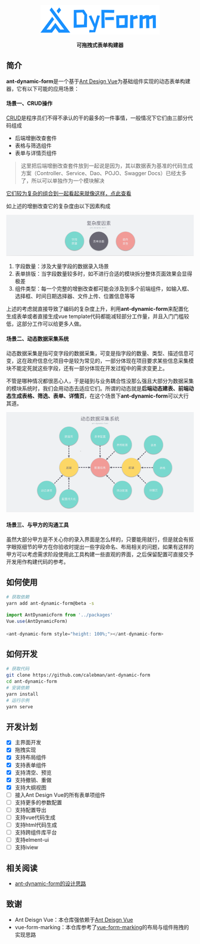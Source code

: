 <p align="center"><img src="docs/images/ant-dynamic-form-logo-color-primary.svg"/></p>
<p align="center"><strong>可拖拽式表单构建器</strong></p>

## 简介

**ant-dynamic-form**是一个基于[Ant Design Vue](https://github.com/vueComponent/ant-design-vue)为基础组件实现的动态表单构建器，它有以下可能的应用场景：

#### 场景一、CRUD操作

[CRUD](https://zh.wikipedia.org/zh/%E5%A2%9E%E5%88%AA%E6%9F%A5%E6%94%B9)是程序员们不得不承认的干的最多的一件事情，一般情况下它们由三部分代码组成

* 后端增删改查套件
* 表格与筛选组件
* 表单与详情页组件

> 这里把后端增删改查套件放到一起说是因为，其以数据表为基准的代码生成方案（Controller、Service、Dao、POJO、Swagger Docs）已经太多了，所以可以单独作为一个模块解决

[它们较为复杂的组合到一起看起来就像这样，点此查看](docs/scenes1-preview.md)

如上述的增删改查它的复杂度由以下因素构成

![](docs/images/form-complexity.png)

1. 字段数量：涉及大量字段的数据录入场景
2. 表单排版：当字段数量较多时，如不进行合适的模块拆分整体页面效果会显得极差
3. 组件类型：每一个完整的增删改查都可能会涉及到多个前端组件，如输入框、选择框、时间日期选择器、文件上传、位置信息等等

上述的考虑就直接导致了编码的复杂度上升，利用**ant-dynamic-form**来配置化生成表单或者直接生成vue template代码都能减轻部分工作量，并且入门门槛较低，这部分工作可以给更多人做。

#### 场景二、动态数据采集系统

动态数据采集是指可变字段的数据采集，可变是指字段的数量、类型、描述信息可变，这在政府信息化项目中是较为常见的，一部分体现在项目要求某些信息采集模块不能定死就这些字段，还有一部分体现在开发过程中的需求变更上。

不管是哪种情况都很恶心人，于是碰到与业务耦合性没那么强且大部分为数据采集的模块系统时，我们会用动态去适应它们。所谓的动态就是**后端动态建表、前端动态生成表格、筛选、表单、详情页**，在这个场景下**ant-dynamic-form**可以大行其道。

![](docs/images/dynamic-data-system.png)

#### 场景三、与甲方的沟通工具

虽然大部分甲方是不关心你的录入界面是怎么样的，只要能用就行，但是就会有抠字眼抠细节的甲方在你验收时提出一些字段命名、布局相关的问题，如果有这样的甲方可以考虑需求阶段使用此工具构建一些直观的界面，之后保留配置可直接交予开发用作构建代码的参考。

## 如何使用

```bash
# 获取依赖
yarn add ant-dynamic-form@beta -s
```

```javascript
import AntDynamicForm from '../packages'
Vue.use(AntDynamicForm)

<ant-dynamic-form style="height: 100%;"></ant-dynamic-form>
```

## 如何开发

```bash
# 获取代码
git clone https://github.com/calebman/ant-dynamic-form
cd ant-dynamic-form
# 安装依赖
yarn install
# 运行示例
yarn serve
```

## 开发计划

- [x] 主界面开发
- [x] 拖拽实现
- [x] 支持布局组件
- [x] 支持表单组件
- [x] 支持清空、预览
- [x] 支持撤销、重做
- [x] 支持大纲视图
- [ ] 接入Ant Design Vue的所有表单项组件
- [ ] 支持更多的参数配置
- [ ] 支持配置导出
- [ ] 支持vue代码生成
- [ ] 支持html代码生成
- [ ] 支持跨组件库平台
- [ ] 支持elment-ui
- [ ] 支持iview

## 相关阅读

* [ant-dynamic-form的设计思路](docs/design.md)

## 致谢

* Ant Deisgn Vue：本仓库强依赖于[Ant Deisgn Vue](https://github.com/vueComponent/ant-design-vue)
* vue-form-marking：本仓库参考了[vue-form-marking](https://github.com/GavinZhuLei/vue-form-making)的布局与组件拖拽的实现思路
